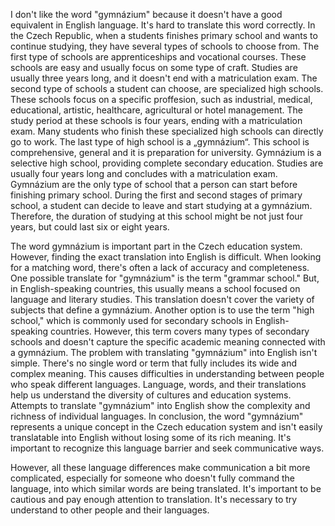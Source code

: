 I don't like the word "gymnázium" because it doesn't have a good equivalent in English language. It's hard to translate this word correctly.
In the Czech Republic, when a students finishes primary school and wants to continue studying, they have several types of schools to choose from. The first type of schools are apprenticeships and vocational courses. These schools are easy and usually focus on some type of craft. Studies are usually three years long, and it doesn't end with a matriculation exam.
The second type of schools a student can choose, are specialized high schools. These schools focus on a specific proffesion, such as industrial, medical, educational, artistic, healthcare, agricultural or hotel management.  The study period at these schools is four years, ending with a matriculation exam. Many students who finish these specialized high schools can directly go to work. 
The last type of high school is a „gymnázium“. This school is comprehensive, general and it is preparation for university. Gymnázium is a selective high school, providing complete secondary education. Studies are usually four years long and concludes with a matriculation exam. Gymnázium are the only type of school that a person can start before finishing primary school. During the first and second stages of primary school, a student can decide to leave and start studying at a gymnázium. Therefore, the duration of studying at this school might be not just four years, but could last six or eight years.

The word gymnázium is important part in the Czech education system. However, finding the exact translation into English is difficult. When looking for a matching word, there's often a lack of accuracy and completeness.
One possible translate for "gymnázium" is the term "grammar school." But, in English-speaking countries, this usually means a school focused on language and literary studies. This translation doesn't cover the variety of subjects that define a gymnázium.
Another option is to use the term "high school," which is commonly used for secondary schools in English-speaking countries. However, this term covers many types of secondary schools and doesn't capture the specific academic meaning connected with a gymnázium.
The problem with translating "gymnázium" into English isn't simple. There's no single word or term that fully includes its wide and complex meaning. This causes difficulties in understanding between people who speak different languages.
Language, words, and their translations help us understand the diversity of cultures and education systems. Attempts to translate "gymnázium" into English show the complexity and richness of individual languages.
In conclusion, the word "gymnázium" represents a unique concept in the Czech education system and isn't easily translatable into English without losing some of its rich meaning. It's important to recognize this language barrier and seek communicative ways. 

However, all these language differences make communication a bit more complicated, especially for someone who doesn't fully command the language, into which similar words are being translated. It's important to be cautious and pay enough attention to translation. It's necessary to try understand to other people and their languages. 
